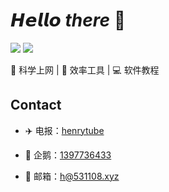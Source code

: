 # 𝙃𝙚𝙡𝙡𝙤 _there_ 👋 

[![](https://img.shields.io/badge/-@henryard-%23181717?style=flat-square&logo=github)](https://github.com/henryard)
[![](https://img.shields.io/badge/-@henrytube-%231DA1F2?style=flat-square&logo=telegram&logoColor=ffffff)](https://t.me/henrytube)

🚀 科学上网 | 🍎 效率工具 | :computer: 软件教程

## Contact

- ✈️ 电报：[henrytube](https://t.me/henrylabs)

- 🐧 企鹅：[1397736433](https://qm.qq.com/q/EB9FBNhOjS)

- 📧 邮箱：[h@531108.xyz](mailto:h@531108.xyz)
